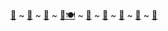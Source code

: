 [🍍](https://jsmckenzie.github.io) ~ [🦩](https://github.com/jsmckenzie/flamingo) ~ [🐙](https://github.com/jsmckenzie/octopus) ~ [🦕🍽](https://github.com/jsmckenzie/stegosaurus) ~ [🦔](https://github.com/jsmckenzie/hedgehog) ~ [🐆](https://github.com/jsmckenzie/leopard) ~ [🌈](https://github.com/jsmckenzie/rainbow) ~ [🦣](https://github.com/jsmckenzie/maml) ~ [🦓](https://github.com/jsmckenzie/zebra)

